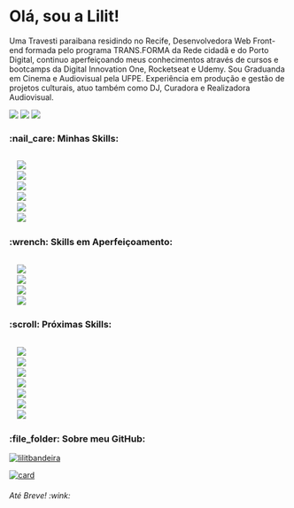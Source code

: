 <h1>Olá, sou a Lilit!</h1>

<p>Uma Travesti paraibana residindo no Recife, Desenvolvedora Web Front-end formada pelo programa TRANS.FORMA da Rede cidadã e do Porto Digital, continuo aperfeiçoando meus conhecimentos através de cursos e bootcamps da Digital Innovation One, Rocketseat e Udemy. Sou Graduanda em Cinema e Audiovisual pela UFPE. Experiência em produção e gestão de projetos culturais, atuo também como DJ, Curadora e Realizadora Audiovisual.</p>

<a href="mailto:lilitbandeira@gmail.com"><img src="https://img.shields.io/badge/Gmail-D14836?style=for-the-badge&logo=gmail&logoColor=white"/></a>
<a href="https://www.linkedin.com/in/lilitbandeira"><img src="https://img.shields.io/badge/LinkedIn-0077B5?style=for-the-badge&logo=linkedin&logoColor=white"/></a>
<a href="https://gist.github.com/lilitbandeira"><img src="https://img.shields.io/badge/Follow-100000?style=for-the-badge&logo=github&logoColor=white"/></a>

<h3>:nail_care: Minhas Skills:</h3> 

<code> 
  <img src="https://img.shields.io/badge/Markdown-000000?style=for-the-badge&logo=markdown&logoColor=white"/>
  <img src="https://img.shields.io/badge/HTML5-FF5733?style=for-the-badge&logo=html5&logoColor=white"/> 
  <img src="https://img.shields.io/badge/CSS3-3498DB?style=for-the-badge&logo=css3&logoColor=white"/> 
  <img src="https://img.shields.io/badge/Bootstrap-7D3C98?style=for-the-badge&logo=bootstrap&logoColor=white"/> 
  <img src="https://img.shields.io/badge/JavaScript-F7DF1E?style=for-the-badge&logo=javascript&logoColor=black"/> 
  <img src="https://img.shields.io/badge/Microsoft-666666?style=for-the-badge&logo=microsoft&logoColor=white"/> 
</code>

<h3> :wrench: Skills em Aperfeiçoamento:</h3>

<code>
  <img src="https://img.shields.io/badge/Sass-CC6699?style=for-the-badge&logo=sass&logoColor=white"/>
  <img src="https://img.shields.io/badge/React-20232A?style=for-the-badge&logo=react&logoColor=61DAFB"/>
  <img src="https://img.shields.io/badge/React_Router-CA4245?style=for-the-badge&logo=react-router&logoColor=white"/>
  <img src="https://img.shields.io/badge/jQuery-0769AD?style=for-the-badge&logo=jquery&logoColor=white"/>
</code>

<h3> :scroll: Próximas Skills:</h3>

<code>
  <img src="https://img.shields.io/badge/React_Native-20232A?style=for-the-badge&logo=react&logoColor=61DAFB"/>
  <img src="https://img.shields.io/badge/Angular-DD0031?style=for-the-badge&logo=angular&logoColor=white"/>
  <img src="https://img.shields.io/badge/Node.js-43853D?style=for-the-badge&logo=node.js&logoColor=white"/>
  <img src="https://img.shields.io/badge/Python-14354C?style=for-the-badge&logo=python&logoColor=white"/>
  <img src="https://img.shields.io/badge/Java-ED8B00?style=for-the-badge&logo=java&logoColor=white"/>
  <img src="https://img.shields.io/badge/PHP-777BB4?style=for-the-badge&logo=php&logoColor=white"/>
  <img src="https://img.shields.io/badge/C%23-239120?style=for-the-badge&logo=c-sharp&logoColor=white"/>
</code>

<h3> :file_folder: Sobre meu GitHub:</h3>

[![lilitbandeira](https://github-readme-stats.vercel.app/api/top-langs/?username=lilitbandeira&hide=html&layout=compact&theme=tokyonight)](https://github.com/lilitbandeira/)

[![card](https://github-readme-stats.vercel.app/api?username=lilitbandeira&theme=tokyonight)](https://github.com/lilitbandeira/)

<h6>Até Breve! :wink:</h6>

